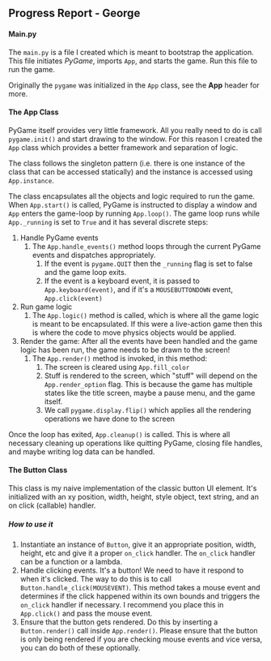 ## Progress Report - George

#### Main.py

The `main.py` is a file I created which is meant to bootstrap the application. This file initiates *PyGame*, imports `App`, and starts the game. Run this file to run the game.

Originally the `pygame` was initialized in the `App` class, see the **App** header for more.

#### The App Class

PyGame itself provides very little framework. All you really need to do is call `pygame.init()` and start drawing to the window. For this reason I created the `App` class which provides a better framework and separation of logic.

The class follows the singleton pattern (i.e. there is one instance of the class that can be accessed statically) and the instance is accessed using `App.instance`.

The class encapsulates all the objects and logic required to run the game. When `App.start()` is called, PyGame is instructed to display a window and `App` enters the game-loop by running `App.loop()`. The game loop runs while `App._running` is set to `True` and it has several discrete steps:

1. Handle PyGame events
   1. The `App.handle_events()` method loops through the current PyGame events and dispatches appropriately.
      1. If the event is `pygame.QUIT` then the `_running` flag is set to false and the game loop exits.
      2. If the event is a keyboard event, it is passed to `App.keyboard(event)`, and if it's a `MOUSEBUTTONDOWN` event, `App.click(event)`
2. Run game logic
   1. The `App.logic()` method is called, which is where all the game logic is meant to be encapsulated. If this were a live-action game then this is where the code to move physics objects would be applied.
3. Render the game: After all the events have been handled and the game logic has been run, the game needs to be drawn to the screen!
   1. The `App.render()` method is invoked, in this method:
      1. The screen is cleared using `App.fill_color`
      2. Stuff is rendered to the screen, which "stuff" will depend on the `App.render_option` flag. This is because the game has multiple states like the title screen, maybe a pause menu, and the game itself.
      3. We call `pygame.display.flip()` which applies all the rendering operations we have done to the screen

Once the loop has exited, `App.cleanup()` is called. This is where all necessary cleaning up operations like quitting PyGame, closing file handles, and maybe writing log data can be handled.

#### The Button Class

This class is my naive implementation of the classic button UI element. It's initialized with an xy position, width, height, style object, text string, and an on click (callable) handler.

##### How to use it

1. Instantiate an instance of `Button`, give it an appropriate position, width, height, etc and give it a proper `on_click` handler. The `on_click` handler can be a function or a lambda.
2. Handle clicking events. It's a button! We need to have it respond to when it's clicked. The way to do this is to call `Button.handle_click(MOUSEVENT)`. This method takes a mouse event and determines if the click happened within its own bounds and triggers the `on_click` handler if necessary. I recommend you place this in `App.click()` and pass the mouse event.
3. Ensure that the button gets rendered. Do this by inserting a `Button.render()` call inside `App.render()`. Please ensure that the button is only being rendered if you are checking mouse events and vice versa, you can do both of these optionally.